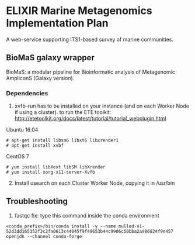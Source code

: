 # ELIXIR Marine Metagenomics Implementation Plan
A web-service supporting ITS1-based survey of marine communities.

## BioMaS galaxy wrapper
BioMaS: a modular pipeline for Bioinformatic analysis of Metagenomic AmpliconS (Galaxy version).

### Dependencies

1. xvfb-run has to be installed on your instance (and on each Worker Node if using a cluster).
   to run the ETE toolkit: http://etetoolkit.org/docs/latest/tutorial/tutorial_webplugin.html

Ubuntu 16.04
```
# apt-get install libsm6 libxt6 libxrender1
# apt-get install xvbf
```

CentOS 7
```
# yum install libXext libSM libXrender
# yum install xorg-x11-server-Xvfb
```

2. Install usearch on each Cluster Worker Node, copying it in /usr/bin

Troubleshooting
---------------
1. fastqc fix: type this command inside the conda environment
```
<conda_prefix>/bin/conda install -y --name mulled-v1-52d3dd165352f3c2fa0613c44045f9f49653b44c9906c50bba2a986824f9e457 openjdk --channel conda-forge
```
